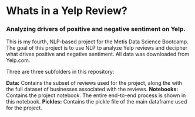 <h1>Whats in a Yelp Review?</h1>
<h3>Analyzing drivers of positive and negative sentiment on Yelp.</h3>

This is my fourth, NLP-based project for the Metis Data Science Bootcamp.  The goal of this project is to use NLP to analyze Yelp reviews and decipher what drives positive and negative sentiment.  All data was downloaded from Yelp.com.

Three are three subfolders in this repository:

<b>Data:</b> Contains the subset of reviews used for the project, along the with the full dataset of businesses associated with the reviews.
<b>Notebooks:</b> Contains the project notebook.  The entire end-to-end process is shown in this notebook.
<b>Pickles:</b>	Contains the pickle file of the main dataframe used for the project.
